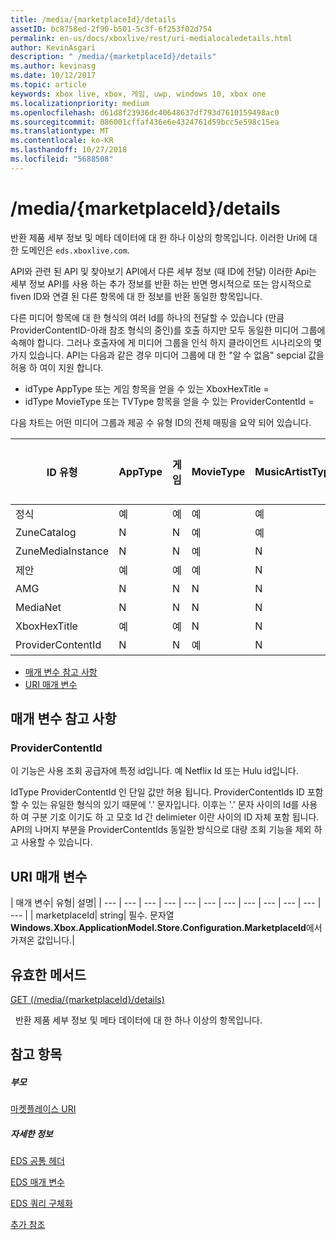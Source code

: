 ```yaml
---
title: /media/{marketplaceId}/details
assetID: bc8758ed-2f90-b501-5c3f-6f253f02d754
permalink: en-us/docs/xboxlive/rest/uri-medialocaledetails.html
author: KevinAsgari
description: " /media/{marketplaceId}/details"
ms.author: kevinasg
ms.date: 10/12/2017
ms.topic: article
keywords: xbox live, xbox, 게임, uwp, windows 10, xbox one
ms.localizationpriority: medium
ms.openlocfilehash: d61d8f23936dc40648637df793d7610159498ac0
ms.sourcegitcommit: 086001cffaf436e6e4324761d59bcc5e598c15ea
ms.translationtype: MT
ms.contentlocale: ko-KR
ms.lasthandoff: 10/27/2018
ms.locfileid: "5688508"
---
```

# <a name="mediamarketplaceiddetails"></a>/media/{marketplaceId}/details
반환 제품 세부 정보 및 메타 데이터에 대 한 하나 이상의 항목입니다. 이러한 Uri에 대 한 도메인은 `eds.xboxlive.com`.
 
API와 관련 된 API 및 찾아보기 API에서 다른 세부 정보 (때 ID에 전달) 이러한 Api는 세부 정보 API를 사용 하는 추가 정보를 반환 하는 반면 명시적으로 또는 암시적으로 fiven ID와 연결 된 다른 항목에 대 한 정보를 반환 동일한 항목입니다.
 
다른 미디어 항목에 대 한 형식의 여러 Id를 하나의 전달할 수 있습니다 (만큼 ProviderContentID-아래 참조 형식의 중인)를 호출 하지만 모두 동일한 미디어 그룹에 속해야 합니다. 그러나 호출자에 게 미디어 그룹을 인식 하지 클라이언트 시나리오의 몇 가지 있습니다. API는 다음과 같은 경우 미디어 그룹에 대 한 "알 수 없음" sepcial 값을 허용 하 여이 지원 합니다.
 
   * idType AppType 또는 게임 항목을 얻을 수 있는 XboxHexTitle =
   * idType MovieType 또는 TVType 항목을 얻을 수 있는 ProviderContentId =
  
다음 차트는 어떤 미디어 그룹과 제공 수 유형 ID의 전체 매핑을 요약 되어 있습니다.
 
| ID 유형| AppType| 게임| MovieType| MusicArtistType| MusicType| TVType| WebVideoType| 알 수 없음| 
| --- | --- | --- | --- | --- | --- | --- | --- | --- | 
| 정식| 예| 예| 예| 예| 예| 예| 예| N| 
| ZuneCatalog| N| N| 예| 예| 예| 예| N| N| 
| ZuneMediaInstance| N| N| 예| N| 예| 예| N| N| 
| 제안| 예| 예| 예| N| 예| 예| N| N| 
| AMG| N| N| N| N| 예| N| N| N| 
| MediaNet| N| N| N| N| 예| N| N| N| 
| XboxHexTitle| 예| 예| N| N| N| N| N| 예| 
| ProviderContentId| N| N| 예| N| N| 예| N| 예| 
 
  * [매개 변수 참고 사항](#ID4EEH)
  * [URI 매개 변수](#ID4EUH)
 
<a id="ID4EEH"></a>

 
## <a name="parameter-notes"></a>매개 변수 참고 사항
 
<a id="ID4EIH"></a>

 
### <a name="providercontentid"></a>ProviderContentId
 
이 기능은 사용 조회 공급자에 특정 id입니다. 예 Netflix Id 또는 Hulu id입니다.
 
IdType ProviderContentId 인 단일 값만 허용 됩니다. ProviderContentIds ID 포함할 수 있는 유일한 형식의 있기 때문에 '.' 문자입니다. 이후는 '.' 문자 사이의 Id를 사용 하 여 구분 기호 이기도 하 고 모호 Id 간 delimieter 이란 사이의 ID 자체 포함 됩니다. API의 나머지 부분을 ProviderContentIds 동일한 방식으로 대량 조회 기능을 제외 하 고 사용할 수 있습니다.
   
<a id="ID4EUH"></a>

 
## <a name="uri-parameters"></a>URI 매개 변수
 
| 매개 변수| 유형| 설명| 
| --- | --- | --- | --- | --- | --- | --- | --- | --- | --- | --- | --- | 
| marketplaceId| string| 필수. 문자열 <b>Windows.Xbox.ApplicationModel.Store.Configuration.MarketplaceId</b>에서 가져온 값입니다.| 
  
<a id="ID4EWAAC"></a>

 
## <a name="valid-methods"></a>유효한 메서드

[GET (/media/{marketplaceId}/details)](uri-medialocaledetailsget.md)

&nbsp;&nbsp;반환 제품 세부 정보 및 메타 데이터에 대 한 하나 이상의 항목입니다. 
 
<a id="ID4EABAC"></a>

 
## <a name="see-also"></a>참고 항목
 
<a id="ID4ECBAC"></a>

 
##### <a name="parent"></a>부모 

[마켓플레이스 URI](atoc-reference-marketplace.md)

  
<a id="ID4EMBAC"></a>

 
##### <a name="further-information"></a>자세한 정보 

[EDS 공통 헤더](../../additional/edscommonheaders.md)

 [EDS 매개 변수](../../additional/edsparameters.md)

 [EDS 쿼리 구체화](../../additional/edsqueryrefiners.md)

 [추가 참조](../../additional/atoc-xboxlivews-reference-additional.md)

   